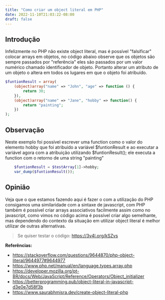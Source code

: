 ```yaml
---
title: "Como criar um object literal em PHP"
date: 2022-11-10T21:03:22-08:00
draft: false
---
```


## Introdução

Infelizmente no PHP não existe object literal, mas é possível "falsificar" colocar arrays em objetos, no código abaixo observe que os objetos são sempre passados ​​por "referência" eles são passados ​​por um valor numérico chamado identificador de objeto. Portanto alterar um atributo de um objeto o altera em todos os lugares em que o objeto foi atribuído.


```php
$funtionResult = array(
    (object)array("name" => "John", "age" => function () {
        return 30;
    }),
    (object)array("name" => "Jane", "hobby" => function() {
        return "painting";
    })
);
```

## Observação

Neste exemplo foi possível escrever uma function como o valor do elemento hobby que foi atribuído a variável $funtionResult e ao executar a variável agora com a atribuição utilizando $funtionResult(); ele executa a function com o retorno de uma string "painting"

```php
    $funtionResult = $testArray[1]->hobby;
    var_dump($funtionResult());
```

## Opinião

Veja que o que estamos fazendo aqui é fazer o com a utilização do PHP consigamos uma similaridade com a sintaxe de javascript, com PHP também é possível criar arrays associativos facilmente assim como no javascript, como vimos no código acima é possível criar algo semelhante, mas dependendo do contexto da situação em utilizar object literal é melhor utilizar de outras alternativas.

>Se quiser testar o código: https://3v4l.org/kSZvs

**Referências:**

 - https://stackoverflow.com/questions/9644870/php-object-literal/9644977#9644977
 - https://www.php.net/manual/en/language.types.array.php
 - https://developer.mozilla.org/pt-BR/docs/Web/JavaScript/Reference/Operators/Object_initializer
 - https://betterprogramming.pub/object-literal-in-javascript-d3e0e7d58f3b
 - https://www.saurabhmisra.dev/create-object-literal-php
